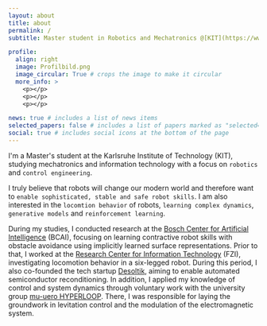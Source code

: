 ```yaml
---
layout: about
title: about
permalink: /
subtitle: Master student in Robotics and Mechatronics @[KIT](https://www.kit.edu/index.php)

profile:
  align: right
  image: Profilbild.png
  image_circular: True # crops the image to make it circular
  more_info: >
    <p></p>
    <p></p>
    <p></p>

news: true # includes a list of news items
selected_papers: false # includes a list of papers marked as "selected={true}"
social: true # includes social icons at the bottom of the page
---
```

I'm a Master's student at the Karlsruhe Institute of Technology (KIT), studying mechatronics and information technology with a focus on `robotics` and `control engineering`.

I truly believe that robots will change our modern world and therefore want to `enable sophisticated, stable and safe robot skills`. I am also interested in the `locomtion behavior` of robots, `learning complex dynamics`, `generative models` and `reinforcement learning`.

During my studies, I conducted research at the [Bosch Center for Artificial Intelligence](https://www.bosch-ai.com/) (BCAI), focusing on learning contractive robot skills with obstacle avoidance using implicitly learned surface representations. Prior to that, I worked at the [Research Center for Information Technology](https://www.fzi.de/en/) (FZI), investigating locomotion behavior in a six-legged robot. During this period, I also co-founded the tech startup [Desoltik](https://desoltik.com/), aiming to enable automated semiconductor reconditioning.
In addition, I applied my knowledge of control and system dynamics through voluntary work with the university group [mu-uero HYPERLOOP](https://www.mu-zero.de/). There, I was responsible for laying the groundwork in levitation control and the modulation of the electromagnetic system.
